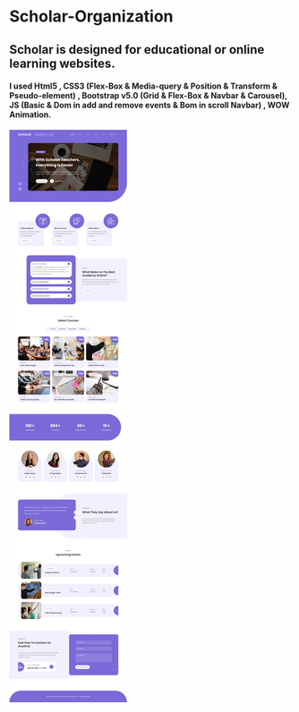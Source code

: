 # Scholar-Organization
## Scholar is designed for educational or online learning websites. 
#### I used Html5 , CSS3 (Flex-Box & Media-query & Position & Transform & Pseudo-element) , Bootstrap v5.0 (Grid & Flex-Box & Navbar & Carousel), JS (Basic & Dom in add  and remove events & Bom in scroll Navbar) , WOW Animation.
![](https://github.com/AbrarKhalil26/Scholar-Organization/blob/main/design/desktop.jpeg)
